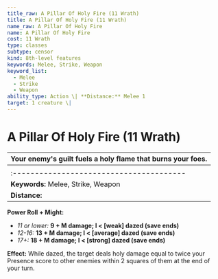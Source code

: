 ```yaml
---
title_raw: A Pillar Of Holy Fire (11 Wrath)
title: A Pillar Of Holy Fire (11 Wrath)
name_raw: A Pillar Of Holy Fire
name: A Pillar Of Holy Fire
cost: 11 Wrath
type: classes
subtype: censor
kind: 8th-level features
keywords: Melee, Strike, Weapon
keyword_list:
  - Melee
  - Strike
  - Weapon
ability_type: Action \| **Distance:** Melee 1
target: 1 creature \|
---
```


# A Pillar Of Holy Fire (11 Wrath)

| Your enemy's guilt fuels a holy flame that burns your foes. |
| ----------------------------------------------------------- |
|                                                             |
| :---------------------------------------                    |
| **Keywords:** Melee, Strike, Weapon                         |
| **Distance:**                                               |

**Power Roll + Might:**

- *11 or lower:* **9 + M damage; I \< \[weak\] dazed (save ends)**
- *12-16:* **13 + M damage; I \< \[average\] dazed (save ends)**
- *17+:* **18 + M damage; I \< \[strong\] dazed (save ends)**

**Effect:** While dazed, the target deals holy damage equal to twice your Presence score to other enemies within 2 squares of them at the end of your turn.
